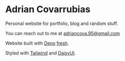 # Adrian Covarrubias

Personal website for portfolio, blog and random stuff.

You can reach out to me at adriancova.95@gmail.com

Website built with [Deno](https://deno.com) [fresh](https://fresh.deno.dev).

Styled with [Tailwind](https://tailwindcss.com/) and
[DaisyUI](https://daisyui.com/).

